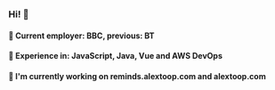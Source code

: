 ### Hi! 👋

#### 🔭 Current employer: BBC, previous: BT

#### 🤔 Experience in: JavaScript, Java, Vue and AWS DevOps

#### 💬 I'm currently working on reminds.alextoop.com and alextoop.com

<!--
**AlexToop/alextoop** is a ✨ _special_ ✨ repository because its `README.md` (this file) appears on your GitHub profile.

Here are some ideas to get you started:

- 🔭 I’m currently working on ...
- 🌱 I’m currently learning ...
- 👯 I’m looking to collaborate on ...
- 🤔 I’m looking for help with ...
- 💬 Ask me about ...
- 📫 How to reach me: ...
- 😄 Pronouns: ...
- ⚡ Fun fact: ...
-->
